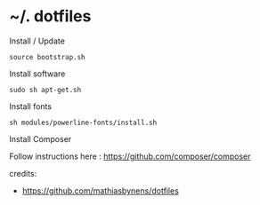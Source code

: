 ~/. dotfiles
==


Install / Update

    source bootstrap.sh


Install software

    sudo sh apt-get.sh


Install fonts

    sh modules/powerline-fonts/install.sh


Install Composer

Follow instructions here : https://github.com/composer/composer


credits:
  - https://github.com/mathiasbynens/dotfiles
